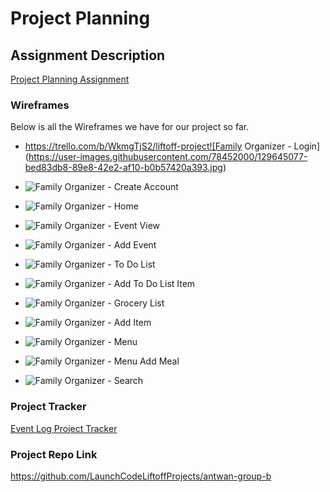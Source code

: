# Project Planning

## Assignment Description
[Project Planning Assignment](https://education.launchcode.org/liftoff/modules/assignments/project-planning)

### Wireframes

Below is all the Wireframes we have for our project so far.  

- https://trello.com/b/WkmgTjS2/liftoff-project![Family Organizer - Login](https://user-images.githubusercontent.com/78452000/129645077-bed83db8-89e8-42e2-af10-b0b57420a393.jpg)

- ![Family Organizer - Create Account](https://user-images.githubusercontent.com/78452000/129645289-dcfc2bc1-e38a-4673-b426-4901572a02c4.jpg)

- ![Family Organizer - Home](https://user-images.githubusercontent.com/78452000/129645139-ca59a056-b3e3-4248-98c4-88a5bc09406d.jpg)

- ![Family Organizer - Event View](https://user-images.githubusercontent.com/78452000/129645435-9094bb7f-2b07-4dbe-8d08-2b741c391c8f.jpg)

- ![Family Organizer - Add Event](https://user-images.githubusercontent.com/78452000/129645629-a2667374-1278-4fe5-aa27-a1e46f70836b.jpg)

- ![Family Organizer - To Do List](https://user-images.githubusercontent.com/78452000/129645844-f7edd167-175d-4967-ba5d-6beb8d7ab991.jpg)

- ![Family Organizer - Add To Do List Item](https://user-images.githubusercontent.com/78452000/129645889-4e94be7a-a7c3-4e8e-be6b-8862f85eac9d.jpg)

- ![Family Organizer - Grocery List](https://user-images.githubusercontent.com/78452000/129645898-dd43abbd-e446-4a41-b81c-e73e6254df8f.jpg)

- ![Family Organizer - Add Item](https://user-images.githubusercontent.com/78452000/129645907-09efcf59-a620-44d8-89da-0c6335866281.jpg)

- ![Family Organizer - Menu](https://user-images.githubusercontent.com/78452000/129645934-b819f839-75e6-4bee-969c-3da23deee511.jpg)

- ![Family Organizer - Menu Add Meal](https://user-images.githubusercontent.com/78452000/129645942-99441c57-1ece-4e7d-a580-e7385c707a8c.jpg)

- ![Family Organizer - Search](https://user-images.githubusercontent.com/78452000/129645954-8ee4851a-69f2-4081-bc70-d2a7e1e48242.jpg)


### Project Tracker

[Event Log Project Tracker](https://trello.com/b/WkmgTjS2/liftoff-project)

### Project Repo Link

https://github.com/LaunchCodeLiftoffProjects/antwan-group-b
